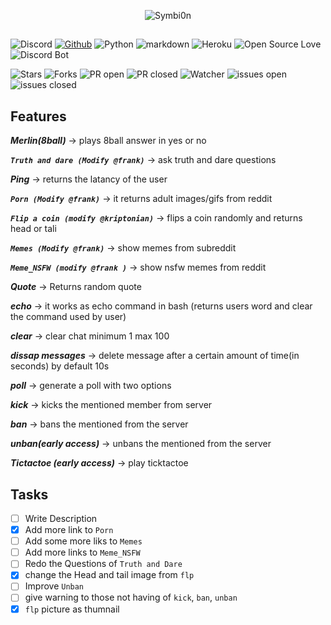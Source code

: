 <p align="center"><img src="https://user-images.githubusercontent.com/74916308/122676831-5355e000-d1fd-11eb-83da-ebc9869cea30.png" alt="Symbi0n"></p>

##
  
![Discord](https://img.shields.io/badge/Discord-7289DA?style=for-the-badge&logo=discord&logoColor=white)
[![Github](https://img.shields.io/badge/GitHub-100000?style=for-the-badge&logo=github&logoColor=white)](https://github.com/kriptonian1/Symbi0n)
![Python](https://img.shields.io/badge/Python-14354C?style=for-the-badge&logo=python&logoColor=white)
![markdown](https://img.shields.io/badge/Markdown-000000?style=for-the-badge&logo=markdown&logoColor=white)
![Heroku](https://img.shields.io/badge/Heroku-430098?style=for-the-badge&logo=heroku&logoColor=white)
![Open Source Love](https://img.shields.io/badge/Open%E2%9D%A4%EF%B8%8FSource-000000?style=for-the-badge)
![Discord Bot](https://img.shields.io/badge/Discord_Bot-7289DA?style=for-the-badge&logo=Dependabot&logoColor=white)

![Stars](https://img.shields.io/github/stars/kriptonian1/Symbi0n.svg?style=for-the-badge&logo=stars)
![Forks](https://img.shields.io/github/forks/kriptonian1/Symbi0n.svg?style=for-the-badge&logo=forks)
![PR open](https://img.shields.io/github/issues-pr/kriptonian1/Symbi0n.svg?style=for-the-badge&logo=issues-pr)
![PR closed](https://img.shields.io/github/issues-pr-closed/kriptonian1/Symbi0n.svg?style=for-the-badge&logo=issues-pr-closed)
![Watcher](https://img.shields.io/github/watchers/kriptonian1/Symbi0n.svg?style=for-the-badge&logo=watchers)
![issues open](https://img.shields.io/github/issues/kriptonian1/Symbi0n.svg?style=for-the-badge&logo=issues)
![issues closed](https://img.shields.io/github/issues-closed/kriptonian1/Symbi0n.svg?style=for-the-badge&logo=issues-closed)

##



## Features
**_Merlin(8ball)_** -> plays 8ball answer in yes or no

**_```Truth and dare (Modify @frank)```_** -> ask truth and dare questions

**_Ping_** -> returns the latancy of the user

**_```Porn (Modify @frank)```_** -> it returns adult images/gifs from reddit

**_```Flip a coin (modify @kriptonian)```_** -> flips a coin randomly and returns head or tali

**_```Memes (Modify @frank)```_** -> show memes from subreddit

**_```Meme_NSFW (modify @frank )```_** -> show nsfw memes from reddit

**_Quote_** -> Returns random quote

**_echo_** -> it works as echo command in bash (returns users word and clear the command used by user)

**_clear_** -> clear chat minimum 1 max 100

**_dissap messages_** -> delete message after a certain amount of time(in seconds) by default 10s

**_poll_** -> generate a poll with two options

**_kick_** -> kicks the mentioned member from server

**_ban_** -> bans the mentioned from the server

**_unban(early access)_** -> unbans the mentioned from the server

**_Tictactoe (early access)_** -> play ticktactoe 


## Tasks
- [ ] Write Description 
- [x] Add more link to `Porn`
- [ ] Add some more liks to `Memes`
- [ ] Add more links to `Meme_NSFW`
- [ ] Redo the Questions of `Truth and Dare`
- [x] change the Head and tail image from `flp`
- [ ] Improve `Unban`
- [ ] give warning to those not having of `kick`, `ban`, `unban`
- [x] `flp` picture as thumnail
